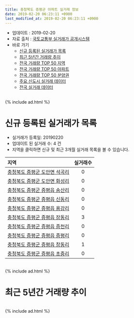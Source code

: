 ```yaml
---
title: 충청북도 증평군 아파트 실거래 정보
date: 2019-02-20 06:23:11 +0900
last_modified_at: 2019-02-20 06:23:11 +0900
---
```


* 업데이트 : 2019-02-20
* 자료 출처 : [국토교통부 실거래가 공개시스템](http://rt.molit.go.kr)
* 바로 가기
    * [신규 등록된 실거래가 목록](#신규-등록된-실거래가-목록)
    * [최근 5년간 거래량 추이](#최근-5년간-거래량-추이)
    * [전국 거래량 TOP 50 지역](https://inasie.github.io/apt-trade-info/최근-3개월-전국에서-가장-거래가-많이-발생한-지역)
    * [전국 거래량 TOP 50 아파트](https://inasie.github.io/apt-trade-info/최근-3개월-전국에서-가장-거래가-많이-발생한-아파트)
    * [전국 거래량 TOP 50 분양권](https://inasie.github.io/apt-trade-info/최근-3개월-전국에서-가장-거래가-많이-발생한-분양권)
    * [주요 신도시 실거래 데이터](https://inasie.github.io/apt-trade-info/주요-신도시)
    * [전국 실거래 데이터](https://inasie.github.io/apt-trade-info/전국)

<br>
{% include ad.html %}
<br>

# 신규 등록된 실거래가 목록
* 실거래가 등록일: 20190220
* 업데이트 된 실거래 수: 4 건
* 지역을 클릭하면 신규 및 최근 3개월 실거래 목록을 볼 수 있습니다.


|지역|실거래수|
|:---|:---:|
|[충청북도 증평군 도안면 석곡리](https://inasie.github.io/apt-trade-info/충청북도-증평군-도안면-석곡리)|0|
|[충청북도 증평군 도안면 화성리](https://inasie.github.io/apt-trade-info/충청북도-증평군-도안면-화성리)|0|
|[충청북도 증평군 증평읍 송산리](https://inasie.github.io/apt-trade-info/충청북도-증평군-증평읍-송산리)|0|
|[충청북도 증평군 증평읍 신동리](https://inasie.github.io/apt-trade-info/충청북도-증평군-증평읍-신동리)|0|
|[충청북도 증평군 증평읍 용강리](https://inasie.github.io/apt-trade-info/충청북도-증평군-증평읍-용강리)|0|
|[충청북도 증평군 증평읍 장동리](https://inasie.github.io/apt-trade-info/충청북도-증평군-증평읍-장동리)|3|
|[충청북도 증평군 증평읍 증천리](https://inasie.github.io/apt-trade-info/충청북도-증평군-증평읍-증천리)|0|
|[충청북도 증평군 증평읍 증평리](https://inasie.github.io/apt-trade-info/충청북도-증평군-증평읍-증평리)|0|
|[충청북도 증평군 증평읍 창동리](https://inasie.github.io/apt-trade-info/충청북도-증평군-증평읍-창동리)|1|
|[충청북도 증평군 증평읍 초중리](https://inasie.github.io/apt-trade-info/충청북도-증평군-증평읍-초중리)|0|


<br>
{% include ad.html %}
<br>

# 최근 5년간 거래량 추이


<div style="width:100%;">
    <canvas id="deal_progress" height="200"></canvas>
</div>

<script>
new Chart(document.getElementById("deal_progress"), {
    type: 'line',
    data: {
        labels: ['201402','201403','201404','201405','201406','201407','201408','201409','201410','201411','201412','201501','201502','201503','201504','201505','201506','201507','201508','201509','201510','201511','201512','201601','201602','201603','201604','201605','201606','201607','201608','201609','201610','201611','201612','201701','201702','201703','201704','201705','201706','201707','201708','201709','201710','201711','201712','201801','201802','201803','201804','201805','201806','201807','201808','201809','201810','201811','201812','201901','201902'],
        datasets: [{
            label: '매매',
            pointRadius: 1,
            data: [43, 48, 34, 40, 41, 27, 53, 30, 46, 26, 31, 34, 25, 43, 48, 57, 37, 60, 33, 39, 39, 40, 28, 30, 44, 53, 42, 39, 39, 53, 36, 50, 52, 25, 37, 31, 36, 32, 28, 25, 33, 31, 30, 29, 27, 29, 22, 29, 19, 43, 17, 25, 23, 18, 23, 18, 28, 20, 15, 16, 3],
            borderColor: "rgba(255, 201, 14, 1)",
            backgroundColor: "rgba(255, 201, 14, 0.5)",
            fill: false,
            lineTension: 0
        },{
            label: '전월세',
            pointRadius: 1,
            data: [21, 21, 25, 17, 16, 27, 14, 13, 28, 24, 30, 66, 46, 59, 71, 62, 32, 22, 35, 25, 30, 22, 22, 20, 26, 17, 31, 16, 20, 14, 19, 23, 26, 33, 22, 20, 31, 34, 20, 23, 32, 28, 18, 21, 33, 16, 11, 18, 25, 25, 23, 20, 20, 27, 19, 11, 21, 13, 15, 24, 7],
            borderColor: "rgba(0, 141, 185, 1)",
            backgroundColor: "rgba(0, 141, 185, 0.5)",
            fill: false,
            lineTension: 0
        }
        ]
    },
    options: {
        responsive: true,
        title: {
            display: false
        },
        tooltips: {
            mode: 'index',
            intersect: false
        },
        hover: {
            mode: 'nearest',
            intersect: true
        },
        scales: {
            xAxes: [{
                display: true,
                scaleLabel: {
                    display: true,
                    labelString: '년/월'
                }
            }],
            yAxes: [{
                display: true,
                ticks: {
                    suggestedMin: 0,
                },
                scaleLabel: {
                    display: true,
                    labelString: '실거래 수'
                }
            }]
        }
    }
});

</script>


<br>
{% include ad.html %}
<br>


